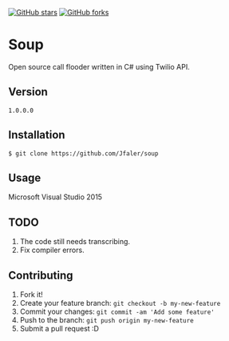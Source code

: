 [![GitHub stars](https://img.shields.io/github/stars/Jfaler/soup.svg)](https://github.com/Jfaler/soup/stargazers)
[![GitHub forks](https://img.shields.io/github/forks/Jfaler/soup.svg)](https://github.com/Jfaler/soup/network)
# Soup
Open source call flooder written in C# using Twilio API.

## Version
`
1.0.0.0
`
## Installation
`
$ git clone https://github.com/Jfaler/soup
`

## Usage

Microsoft Visual Studio 2015

## TODO 

1. The code still needs transcribing.
2. Fix compiler errors.

## Contributing

1. Fork it!
2. Create your feature branch: `git checkout -b my-new-feature`
3. Commit your changes: `git commit -am 'Add some feature'`
4. Push to the branch: `git push origin my-new-feature`
5. Submit a pull request :D


